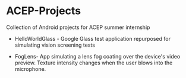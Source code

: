 ACEP-Projects
=============

Collection of Android projects for ACEP summer internship

- HelloWorldGlass - 
  Google Glass test application repurposed for simulating vision screening tests


- FogLens-
  App simulating a lens fog coating over the device's video preview.
  Texture intensity changes when the user blows into the microphone.

